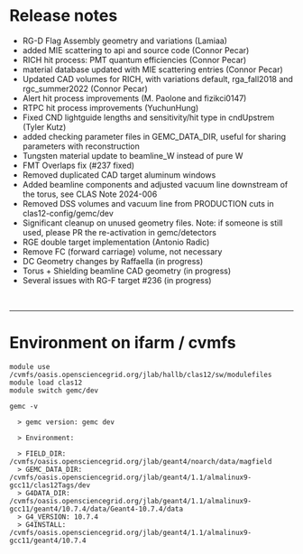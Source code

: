 # Release notes


- RG-D Flag Assembly geometry and variations (Lamiaa) 
- added MIE scattering to api and source code (Connor Pecar)
- RICH hit process: PMT quantum efficiencies (Connor Pecar)
- material database updated with MIE scattering entries (Connor Pecar)
- Updated CAD volumes for RICH, with variations default, rga_fall2018 and rgc_summer2022 (Connor Pecar)
- Alert hit process improvements (M. Paolone and fizikci0147)
- RTPC hit process improvements (YuchunHung)
- Fixed CND lightguide lengths and sensitivity/hit type in cndUpstrem (Tyler Kutz)
- added checking parameter files in GEMC_DATA_DIR, useful for sharing parameters with reconstruction
- Tungsten material update to beamline_W instead of pure W
- FMT Overlaps fix (#237 fixed)
- Removed duplicated CAD target aluminum windows
- Added beamline components and adjusted vacuum line downstream of the torus, see CLAS Note 2024-006
- Removed DSS volumes and vacuum line from PRODUCTION cuts in clas12-config/gemc/dev
- Significant cleanup on unused geometry files. Note: if someone is still used, please PR the re-activation in gemc/detectors
- RGE double target implementation (Antonio Radic)
- Remove FC (forward carriage) volume, not necessary 
- DC Geometry changes by Raffaella (in progress)
- Torus + Shielding beamline CAD geometry (in progress) 
- Several issues with RG-F target #236 (in progress)




<br/>
<hr/>


 # Environment on ifarm / cvmfs

```
module use /cvmfs/oasis.opensciencegrid.org/jlab/hallb/clas12/sw/modulefiles 
module load clas12
module switch gemc/dev

gemc -v 

  > gemc version: gemc dev

  > Environment:

  > FIELD_DIR: /cvmfs/oasis.opensciencegrid.org/jlab/geant4/noarch/data/magfield
  > GEMC_DATA_DIR: /cvmfs/oasis.opensciencegrid.org/jlab/geant4/1.1/almalinux9-gcc11/clas12Tags/dev
  > G4DATA_DIR: /cvmfs/oasis.opensciencegrid.org/jlab/geant4/1.1/almalinux9-gcc11/geant4/10.7.4/data/Geant4-10.7.4/data
  > G4_VERSION: 10.7.4
  > G4INSTALL: /cvmfs/oasis.opensciencegrid.org/jlab/geant4/1.1/almalinux9-gcc11/geant4/10.7.4

```
